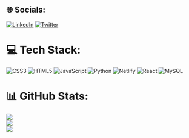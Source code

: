 
<!---
sanketmp/sanketmp is a ✨ special ✨ repository because its `README.md` (this file) appears on your GitHub profile.
You can click the Preview link to take a look at your changes.
📫 Reach me at
--->


## 🌐 Socials:
[![LinkedIn](https://img.shields.io/badge/LinkedIn-%230077B5.svg?logo=linkedin&logoColor=white)](https://linkedin.com/in/sanketp18) [![Twitter](https://img.shields.io/badge/Twitter-%231DA1F2.svg?logo=Twitter&logoColor=white)](https://twitter.com/sanketDevs) 

# 💻 Tech Stack:
![CSS3](https://img.shields.io/badge/css3-%231572B6.svg?style=for-the-badge&logo=css3&logoColor=white) ![HTML5](https://img.shields.io/badge/html5-%23E34F26.svg?style=for-the-badge&logo=html5&logoColor=white) ![JavaScript](https://img.shields.io/badge/javascript-%23323330.svg?style=for-the-badge&logo=javascript&logoColor=%23F7DF1E) ![Python](https://img.shields.io/badge/python-3670A0?style=for-the-badge&logo=python&logoColor=ffdd54) ![Netlify](https://img.shields.io/badge/netlify-%23000000.svg?style=for-the-badge&logo=netlify&logoColor=#00C7B7) ![React](https://img.shields.io/badge/react-%2320232a.svg?style=for-the-badge&logo=react&logoColor=%2361DAFB) ![MySQL](https://img.shields.io/badge/mysql-%2300f.svg?style=for-the-badge&logo=mysql&logoColor=white)
# 📊 GitHub Stats:
![](https://github-readme-stats.vercel.app/api?username=sanketmp&theme=default&hide_border=true&include_all_commits=false&count_private=false)<br/>
![](https://github-readme-streak-stats.herokuapp.com/?user=sanketmp&theme=default&hide_border=true)<br/>
![](https://github-readme-stats.vercel.app/api/top-langs/?username=sanketmp&theme=default&hide_border=true&include_all_commits=false&count_private=false&layout=compact)

<!-- Proudly created with GPRM ( https://gprm.itsvg.in ) -->
